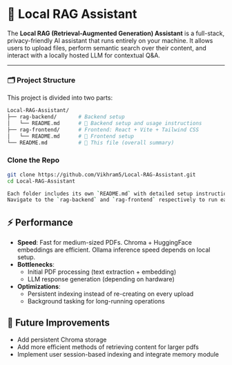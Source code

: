 # 🧠 Local RAG Assistant

The **Local RAG (Retrieval-Augmented Generation) Assistant** is a full-stack, privacy-friendly AI assistant that runs entirely on your machine. It allows users to upload files, perform semantic search over their content, and interact with a locally hosted LLM for contextual Q&A.

---

### 🗂️ Project Structure

This project is divided into two parts:

```bash
Local-RAG-Assistant/
├── rag-backend/       # Backend setup
│   └── README.md      # 📘 Backend setup and usage instructions
├── rag-frontend/      # Frontend: React + Vite + Tailwind CSS
│   └── README.md      # 📘 Frontend setup
└── README.md          # 📍 This file (overall summary)
```

###  Clone the Repo

```bash
git clone https://github.com/Vikhram5/Local-RAG-Assistant.git
cd Local-RAG-Assistant
```


```bash
Each folder includes its own `README.md` with detailed setup instructions, dependencies, and usage.
Navigate to the `rag-backend` and `rag-frontend` respectively to run each of the files.
```

## ⚡ Performance

- **Speed**: Fast for medium-sized PDFs. Chroma + HuggingFace embeddings are efficient. Ollama inference speed depends on local setup.
- **Bottlenecks**:
  - Initial PDF processing (text extraction + embedding)
  - LLM response generation (depending on hardware)
- **Optimizations**:
  - Persistent indexing instead of re-creating on every upload
  - Background tasking for long-running operations

## 🧩 Future Improvements

- Add persistent Chroma storage
- Add more efficient methods of retrieving content for larger pdfs
- Implement user session-based indexing and integrate memory module